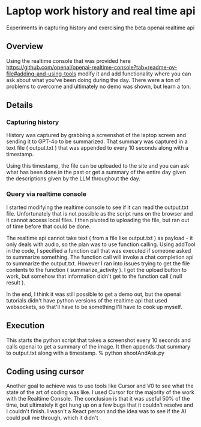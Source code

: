 # Laptop work history and real time api
Experiments in capturing history and exercising the beta openai realtime api

## Overview
Using the realtime console that was provided here https://github.com/openai/openai-realtime-console?tab=readme-ov-file#adding-and-using-tools
modify it and add functionality where you can ask about what you've been doing during the day.  There were a ton of problems to overcome and ultimately
no demo was shown, but learn a ton.

## Details
### Capturing history
History was captured by grabbing a screenshot of the laptop screen and sending it to GPT-4o to be summarized.
That summary was captured in a text file ( output.txt ) that was appended to every 10 seconds along with a timestamp.

Using this timestamp, the file can be uploaded to the site and you can ask what has been done in the past or get a summary
of the entire day given the descriptions given by the LLM throughout the day.

### Query via realtime console
I started modifying the realtime console to see if it can read the output.txt file.  Unfortunately that is not possible
as the script runs on the browser and it cannot access local files.  I then pivoted to uploading the file, but ran out of time 
before that could be done.

The realtime api cannot take text ( from a file like output.txt ) as payload - it only deals with audio, so the plan was 
to use function calling.  Using addTool in the code, I specified a function call that was executed if someone asked to 
summarize something.  The function call will invoke a chat completion api to summarize the output.txt.  However I ran into
issues trying to get the file contents to the function ( summarize_activity ). I got the upload button to work, but somehow that
information didn't get to the function call ( null result ).

In the end, I think it was still possible to get a demo out, but the openai tutorials didn't have python versions of the
realtime api that used websockets, so that'll have to be something I'll have to cook up myself.

## Execution

This starts the python script that takes a screenshot every 10 seconds and calls openai to get a summary of the image.  It then appends
that summary to output.txt along with a timestamp.
% python shootAndAsk.py

## Coding using cursor

Another goal to achieve was to use tools like Cursor and V0 to see what the state of the art of coding was like.  I used
Cursor for the majority of the work with the Realtime Console.  The conclusion is that it was useful 50% of the time, but
ultimately it got hung up on a few bugs that it couldn't resolve and I couldn't finish.  I wasn't a React person and the idea
was to see if the AI could pull me through, which it didn't
